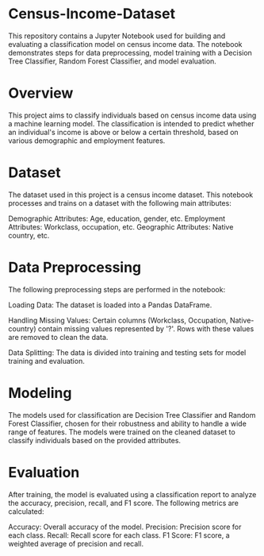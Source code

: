 # Census-Income-Dataset

This repository contains a Jupyter Notebook used for building and evaluating a classification model on census income data. The notebook demonstrates steps for data preprocessing, model training with a Decision Tree Classifier, Random Forest Classifier, and model evaluation.

# Overview
This project aims to classify individuals based on census income data using a machine learning model. 
The classification is intended to predict whether an individual's income is above or below a certain threshold, based on various demographic and employment features.

# Dataset
The dataset used in this project is a census income dataset. This notebook processes and trains on a dataset with the following main attributes:

Demographic Attributes: Age, education, gender, etc.
Employment Attributes: Workclass, occupation, etc.
Geographic Attributes: Native country, etc.

# Data Preprocessing

The following preprocessing steps are performed in the notebook:

Loading Data: The dataset is loaded into a Pandas DataFrame.

Handling Missing Values: Certain columns (Workclass, Occupation, Native-country) contain missing values represented by '?'. 
Rows with these values are removed to clean the data.

Data Splitting: The data is divided into training and testing sets for model training and evaluation.

# Modeling
The models used for classification are Decision Tree Classifier and Random Forest Classifier, chosen for their robustness and ability to handle a wide range of features. 
The models were trained on the cleaned dataset to classify individuals based on the provided attributes.

# Evaluation
After training, the model is evaluated using a classification report to analyze the accuracy, precision, recall, and F1 score. 
The following metrics are calculated:

Accuracy: Overall accuracy of the model.
Precision: Precision score for each class.
Recall: Recall score for each class.
F1 Score: F1 score, a weighted average of precision and recall.

